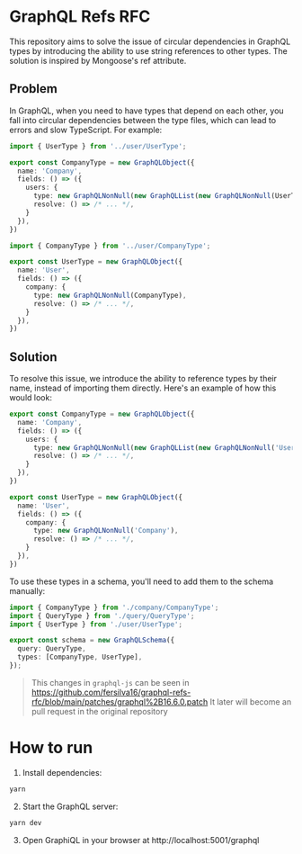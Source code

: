 # GraphQL Refs RFC

This repository aims to solve the issue of circular dependencies in GraphQL types by introducing the ability to use string references to other types. The solution is inspired by Mongoose's ref attribute.

## Problem

In GraphQL, when you need to have types that depend on each other, you fall into circular dependencies between the type files, which can lead to errors and slow TypeScript. For example:

```ts
import { UserType } from '../user/UserType';

export const CompanyType = new GraphQLObject({
  name: 'Company',
  fields: () => ({
    users: {
      type: new GraphQLNonNull(new GraphQLList(new GraphQLNonNull(UserType))),
      resolve: () => /* ... */,
    }
  }),
})
```

```ts
import { CompanyType } from '../user/CompanyType';

export const UserType = new GraphQLObject({
  name: 'User',
  fields: () => ({
    company: {
      type: new GraphQLNonNull(CompanyType),
      resolve: () => /* ... */,
    }
  }),
})
```

## Solution

To resolve this issue, we introduce the ability to reference types by their name, instead of importing them directly. Here's an example of how this would look:

```ts
export const CompanyType = new GraphQLObject({
  name: 'Company',
  fields: () => ({
    users: {
      type: new GraphQLNonNull(new GraphQLList(new GraphQLNonNull('User'))),
      resolve: () => /* ... */,
    }
  }),
})
```

```ts
export const UserType = new GraphQLObject({
  name: 'User',
  fields: () => ({
    company: {
      type: new GraphQLNonNull('Company'),
      resolve: () => /* ... */,
    }
  }),
})
```

To use these types in a schema, you'll need to add them to the schema manually:

```ts
import { CompanyType } from './company/CompanyType';
import { QueryType } from './query/QueryType';
import { UserType } from './user/UserType';

export const schema = new GraphQLSchema({
  query: QueryType,
  types: [CompanyType, UserType],
});
```

> This changes in `graphql-js` can be seen in https://github.com/fersilva16/graphql-refs-rfc/blob/main/patches/graphql%2B16.6.0.patch
> It later will become an pull request in the original repository

# How to run

1. Install dependencies:

```sh
yarn
```

2. Start the GraphQL server:

```sh
yarn dev
```

3. Open GraphiQL in your browser at http://localhost:5001/graphql
